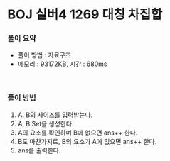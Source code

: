 # BOJ 실버4 1269 대칭 차집합

### 풀이 요약

- 풀이 방법 : 자료구조
- 메모리 : 93172KB, 시간 : 680ms

<br>

### 풀이 방법

1. A, B의 사이즈를 입력받는다.
2. A, B Set을 생성한다.
3. A의 요소를 확인하며 B에 없으면 ans++ 한다.
4. B도 마찬가지로, B의 요소가 A에 없으면 ans++ 한다. 
5. ans를 출력한다.

